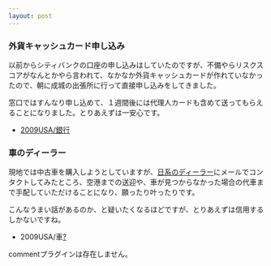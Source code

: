 ```yaml
---
layout: post
---
```

<h3>外貨キャッシュカード申し込み</h3>
<p>以前からシティバンクの口座の申し込みはしていたのですが、不備やらリスクスコアがなんとかやら言われて、なかなか外貨キャッシュカードが作れていなかったので、朝に成城の出張所に行って直接申し込みをしてきました。</p>
<p>窓口ではすんなり申し込めて、１週間後には代理人カードも含めて送ってもらえることになりました。とりあえずは一安心です。</p>
<ul>
<li><a href="/?page=2009USA%2F%B6%E4%B9%D4" class="wikipage">2009USA/銀行</a></li>
</ul>
<h3>車のディーラー</h3>
<p>現地では中古車を購入しようとしていますが、<a href="http://www.autobankus.com/">日系のディーラー</a>にメールでコンタクトしてみたところ、空港までの送迎や、車が見つからなかった場合の代車まで手配していただけることになり、願ったり叶ったりです。</p>
<p>こんなうまい話があるのか、と疑いたくなるほどですが、とりあえずは信用するしかないですね。</p>
<ul>
<li><span class="nopage">2009USA/車</span><a href="/?page=2009USA%2F%BC%D6">?</a></li>
</ul>
<p><span class="error">commentプラグインは存在しません。</span> </p>
